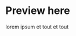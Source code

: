 # Preview here
lorem ipsum et tout et tout


<!--stackedit_data:
eyJoaXN0b3J5IjpbNTY5ODk0NDQyLC0zMzI0NTUzNjNdfQ==
-->